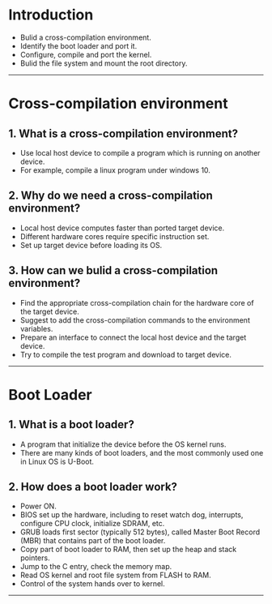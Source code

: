 # Introduction
- Bulid a cross-compilation environment.
- Identify the boot loader and port it.
- Configure, compile and port the kernel.
- Bulid the file system and mount the root directory.

---

# Cross-compilation environment

  ## 1. What is a cross-compilation environment?
  - Use local host device to compile a program which is running on another device. 
  - For example, compile a linux program under windows 10.

  ## 2. Why do we need a cross-compilation environment?
  - Local host device computes faster than ported target device.
  - Different hardware cores require specific instruction set.
  - Set up target device before loading its OS.

  ## 3. How can we bulid a cross-compilation environment?
  - Find the appropriate cross-compilation chain for the hardware core of the target device.
  - Suggest to add the cross-compilation commands to the environment variables.
  - Prepare an interface to connect the local host device and the target device.
  - Try to compile the test program and download to target device.

---

# Boot Loader

  ## 1. What is a boot loader?
  - A program that initialize the device before the OS kernel runs.
  - There are many kinds of boot loaders, and the most commonly used one in Linux OS is U-Boot.

  ## 2. How does a boot loader work?
  - Power ON.
  - BIOS set up the hardware, including to reset watch dog, interrupts, configure CPU clock, initialize SDRAM, etc.
  - GRUB loads first sector (typically 512 bytes), called Master Boot Record (MBR) that contains part of the boot loader.
  - Copy part of boot loader to RAM, then set up the heap and stack pointers.
  - Jump to the C entry, check the memory map.
  - Read OS kernel and root file system from FLASH to RAM.
  - Control of the system hands over to kernel. 

---
